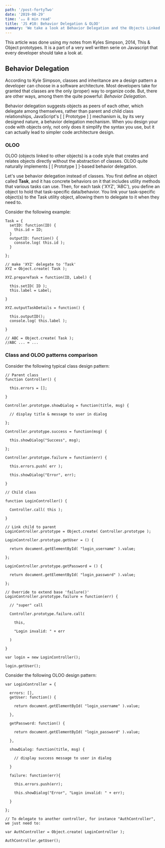 ```yaml
---
path: '/post-fortyTwo'
date: '2019-08-29'
time: '☕️☕️ 8 min read'
title: 'JS #10: Behavior Delegation & OLOO'
summary: 'We take a look at Behavior Delegation and the Objects Linked to Other Objets style of programing'
---
```


This article was done using my notes from Kyles Simpson, 2014, This & Object prototypes. It is a part of a very well written serie on Javascript that every developer should take a look at.

## Behavior Delegation

According to Kyle Simpson, classes and inheritance are a design pattern a developer can choose in a software architecture. Most developers take for granted that classes are the only (proper) way to organize code. But, there are other ways, among them the quite powerful: _Behavior Delegation_.

Behavior delegation suggests objects as peers of each other, which delegate among themselves, rather than parent and child class relationships, JavaScript's [ [ Prototype ] ] mechanism is, by its very designed nature, a behavior delegation mechanism. When you design your code with objects only, not only does it simplify the syntax you use, but it can actually lead to simpler code architecture design.

### OLOO

OLOO (objects linked to other objects) is a code style that creates and relates objects directly without the abstraction of classes. OLOO quite naturally implements [ [ Prototype ] ]-based behavior delegation.

Let's use behavior delegation instead of classes. You first define an object called **Task**, and it has concrete behaviors on it that includes utility methods that various tasks can use. Then, for each task ('XYZ', 'ABC'), you define an object to hold that task-specific data/behavior. You link your task-specific object(s) to the Task utility object, allowing them to delegate to it when they need to.

Consider the following example:

```
Task = {
  setID: function(ID) {
    this.id = ID;
  }
  outputID: function() {
    console.log( this.id );
  }

};

// make 'XYZ' delegate to 'Task'
XYZ = Object.create( Task );

XYZ.prepareTask = function(ID, Label) {

  this.setID( ID );
  this.label = Label;

}

XYZ.outputTaskDetails = function() {

  this.outputID();
  console.log( this.label );

}

// ABC = Object.create( Task );
//ABC ... = ...

```

### Class and OLOO patterns comparison

Consider the following typical class design pattern:

```
// Parent class
function Controller() {

  this.errors = [];

}

Controller.prototype.showDialog = function(title, msg) {

  // display title & message to user in dialog

};

Controller.prototype.success = function(msg) {

  this.showDialog("Success", msg);

};

Controller.prototype.failure = function(err) {

  this.errors.push( err );

  this.showDialog("Error", err);

}

// Child class

function LoginController() {

  Controller.call( this );

}

// Link child to parent
LoginController.prototype = Object.create( Controller.prototype );

LoginController.prototype.getUser = () {

  return document.getElementById( "login_username" ).value;

};

LoginController.prototype.getPassword = () {

  return document.getElementById( "login_password" ).value;

};

// Override to extend base 'failure()'
LoginController.prototype.failure = function(err) {

  // "super" call

  Controller.prototype.failure.call(

    this,

    "Login invalid: " + err

  )

}

var login = new LoginController();

login.getUser();

```

Consider the following OLOO design pattern:

```
var LoginController = {

  errors: [],
  getUser: function() {

    return document.getElementById( "login_username" ).value;

  },

  getPassword: function() {

    return document.getElementById( "login_password" ).value;

  },

  showDialog: function(title, msg) {

    // display success message to user in dialog

  }

  failure: function(err){

    this.errors.push(err);

    this.showDialog("Error", "Login invalid: " + err);

  }

};

// To delegate to another controller, for instance "AuthController", we just need to:

var AuthController = Object.create( LoginController );

AuthController.getUser();

```

